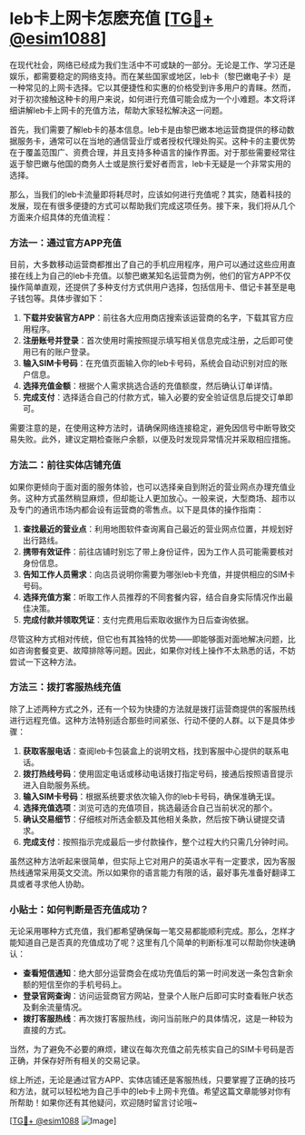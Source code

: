 # leb卡上网卡怎麽充值 [[TG💪+ @esim1088](https://t.me/s/esim1088)]

在现代社会，网络已经成为我们生活中不可或缺的一部分。无论是工作、学习还是娱乐，都需要稳定的网络支持。而在某些国家或地区，leb卡（黎巴嫩电子卡）是一种常见的上网卡选择。它以其便捷性和实惠的价格受到许多用户的青睐。然而，对于初次接触这种卡的用户来说，如何进行充值可能会成为一个小难题。本文将详细讲解leb卡上网卡的充值方法，帮助大家轻松解决这一问题。

首先，我们需要了解leb卡的基本信息。leb卡是由黎巴嫩本地运营商提供的移动数据服务卡，通常可以在当地的通信营业厅或者授权代理处购买。这种卡的主要优势在于覆盖范围广、资费合理，并且支持多种语言的操作界面。对于那些需要经常往返于黎巴嫩与他国的商务人士或是旅行爱好者而言，leb卡无疑是一个非常实用的选择。

那么，当我们的leb卡流量即将耗尽时，应该如何进行充值呢？其实，随着科技的发展，现在有很多便捷的方式可以帮助我们完成这项任务。接下来，我们将从几个方面来介绍具体的充值流程：

### 方法一：通过官方APP充值

目前，大多数移动运营商都推出了自己的手机应用程序，用户可以通过这些应用直接在线上为自己的leb卡充值。以黎巴嫩某知名运营商为例，他们的官方APP不仅操作简单直观，还提供了多种支付方式供用户选择，包括信用卡、借记卡甚至是电子钱包等。具体步骤如下：

1. **下载并安装官方APP**：前往各大应用商店搜索该运营商的名字，下载其官方应用程序。
2. **注册账号并登录**：首次使用时需按照提示填写相关信息完成注册，之后即可使用已有的账户登录。
3. **输入SIM卡号码**：在充值页面输入你的leb卡号码，系统会自动识别对应的账户信息。
4. **选择充值金额**：根据个人需求挑选合适的充值额度，然后确认订单详情。
5. **完成支付**：选择适合自己的付款方式，输入必要的安全验证信息后提交订单即可。

需要注意的是，在使用这种方法时，请确保网络连接稳定，避免因信号中断导致交易失败。此外，建议定期检查账户余额，以便及时发现异常情况并采取相应措施。

### 方法二：前往实体店铺充值

如果你更倾向于面对面的服务体验，也可以选择亲自到附近的营业网点办理充值业务。这种方式虽然稍显麻烦，但却能让人更加放心。一般来说，大型商场、超市以及专门的通讯市场内都会设有运营商的零售点。以下是具体的操作指南：

1. **查找最近的营业点**：利用地图软件查询离自己最近的营业网点位置，并规划好出行路线。
2. **携带有效证件**：前往店铺时别忘了带上身份证件，因为工作人员可能需要核对身份信息。
3. **告知工作人员需求**：向店员说明你需要为哪张leb卡充值，并提供相应的SIM卡号码。
4. **选择充值方案**：听取工作人员推荐的不同套餐内容，结合自身实际情况作出最佳决策。
5. **完成付款并领取凭证**：支付完费用后索取收据作为日后查询依据。

尽管这种方式相对传统，但它也有其独特的优势——即能够面对面地解决问题，比如咨询套餐变更、故障排除等问题。因此，如果你对线上操作不太熟悉的话，不妨尝试一下这种方法。

### 方法三：拨打客服热线充值

除了上述两种方式之外，还有一个较为快捷的方法就是拨打运营商提供的客服热线进行远程充值。这种方法特别适合那些时间紧张、行动不便的人群。以下是具体步骤：

1. **获取客服电话**：查阅leb卡包装盒上的说明文档，找到客服中心提供的联系电话。
2. **拨打热线号码**：使用固定电话或移动电话拨打指定号码，接通后按照语音提示进入自助服务系统。
3. **输入SIM卡号码**：根据系统要求依次输入你的leb卡号码，确保准确无误。
4. **选择充值选项**：浏览可选的充值项目，挑选最适合自己当前状况的那个。
5. **确认交易细节**：仔细核对所选金额及其他相关条款，然后按下确认键提交请求。
6. **完成支付**：按照指示完成最后一步付款操作，整个过程大约只需几分钟时间。

虽然这种方法听起来很简单，但实际上它对用户的英语水平有一定要求，因为客服热线通常采用英文交流。所以如果你的语言能力有限的话，最好事先准备好翻译工具或者寻求他人协助。

### 小贴士：如何判断是否充值成功？

无论采用哪种方式充值，我们都希望确保每一笔交易都能顺利完成。那么，怎样才能知道自己是否真的充值成功了呢？这里有几个简单的判断标准可以帮助你快速确认：

- **查看短信通知**：绝大部分运营商会在成功充值后的第一时间发送一条包含新余额的短信至你的手机号码上。
- **登录官网查询**：访问运营商官方网站，登录个人账户后即可实时查看账户状态及剩余流量情况。
- **拨打客服热线**：再次拨打客服热线，询问当前账户的具体情况，这是一种较为直接的方式。

当然，为了避免不必要的麻烦，建议在每次充值之前先核实自己的SIM卡号码是否正确，并保存好所有相关的交易记录。

综上所述，无论是通过官方APP、实体店铺还是客服热线，只要掌握了正确的技巧和方法，就可以轻松地为自己手中的leb卡上网卡充值。希望这篇文章能够对你有所帮助！如果你还有其他疑问，欢迎随时留言讨论哦~ 

[[TG💪+ @esim1088](https://t.me/s/esim1088) ![Image](https://i.postimg.cc/4NQfJmqS/Snipaste-2025-05-13-00-14-12.png)]